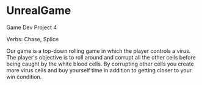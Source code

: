 UnrealGame
==========

Game Dev Project 4

Verbs: Chase, Splice

Our game is a top-down rolling game in which the player controls a virus. The player's objective is to roll around and corrupt all the other cells before being caught by the white blood cells. By corrupting other cells you create more virus cells and buy yourself time in addition to getting closer to your win condition.
